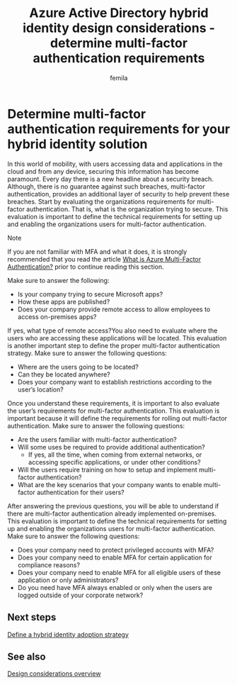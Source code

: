 ﻿---
title: Azure Active Directory hybrid identity design considerations - determine multi-factor authentication requirements
description: With Conditional access control, Azure Active Directory checks the specific conditions you pick when authenticating the user and before allowing access to the application. Once those conditions are met, the user is authenticated and allowed access to the application.
documentationcenter: ''
services: active-directory
author: femila
manager: billmath
editor: ''

ms.assetid: 9c59fda9-47d0-4c7e-b3e7-3575c29beabe
ms.service: active-directory
ms.devlang: na
ms.topic: article
ms.tgt_pltfrm: na
ms.workload: identity
ms.date: 05/16/2017
ms.author: billmath

ms.reviewer: sakula
ms.custom: iamfeature=HybridIdentity
---
# Determine multi-factor authentication requirements for your hybrid identity solution
In this world of mobility, with users accessing data and applications in the cloud and from any device, securing this information has become paramount.  Every day there is a new headline about a security breach.  Although, there is no guarantee against such breaches, multi-factor authentication, provides an additional layer of security to help prevent these breaches.
Start by evaluating the organizations requirements for multi-factor authentication. That is, what is the organization trying to secure.  This evaluation is important to define the technical requirements for setting up and enabling the organizations users for multi-factor authentication.

> [!NOTE]
> If you are not familiar with MFA and what it does, it is strongly recommended that you read the article [What is Azure Multi-Factor Authentication?](../multi-factor-authentication/multi-factor-authentication.md) prior to continue reading this section.
> 
> 

Make sure to answer the following:

* Is your company trying to secure Microsoft apps? 
* How these apps are published?
* Does your company provide remote access to allow employees to access on-premises apps?

If yes, what type of remote access?You also need to evaluate where the users who are accessing these applications will be located. This evaluation is another important step to define the proper multi-factor authentication strategy. Make sure to answer the following questions:

* Where are the users going to be located?
* Can they be located anywhere?
* Does your company want to establish restrictions according to the user’s location?

Once you understand these requirements, it is important to also evaluate the user’s requirements for multi-factor authentication. This evaluation is important because it will define the requirements for rolling out multi-factor authentication. Make sure to answer the following questions:

* Are the users familiar with multi-factor authentication?
* Will some uses be required to provide additional authentication?  
  * If yes, all the time, when coming from external networks, or accessing specific applications, or under other conditions?
* Will the users require training on how to setup and implement multi-factor authentication?
* What are the key scenarios that your company wants to enable multi-factor authentication for their users?

After answering the previous questions, you will be able to understand if there are multi-factor authentication already implemented on-premises. This evaluation is important to define the technical requirements for setting up and enabling the organizations users for multi-factor authentication. Make sure to answer the following questions:

* Does your company need to protect privileged accounts with MFA?
* Does your company need to enable MFA for certain application for compliance reasons?
* Does your company need to enable MFA for all eligible users of these application or only administrators?
* Do you need have MFA always enabled or only when the users are logged outside of your corporate network?

## Next steps
[Define a hybrid identity adoption strategy](active-directory-hybrid-identity-design-considerations-identity-adoption-strategy.md)

## See also
[Design considerations overview](active-directory-hybrid-identity-design-considerations-overview.md)

